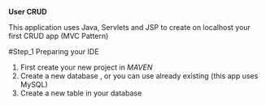 **User CRUD**

This application uses Java, Servlets and JSP 
to create on localhost your first CRUD app
(MVC Pattern)

#Step_1 Preparing your IDE
1. First create your new project in _MAVEN_
2. Create a new database 
   , or you can use already existing (this app uses MySQL)
3. Create a new table in your database
   